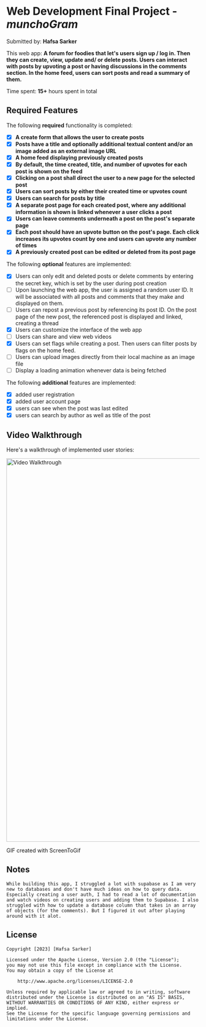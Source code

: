 # Web Development Final Project - *munchoGram*

Submitted by: **Hafsa Sarker**

This web app: **A forum for foodies that let's users sign up / log in. Then they can create, view, update and/ or delete posts. Users can interact with posts by upvoting a post or having discussions in the comments section. In the home feed, users can sort posts and read a summary of them.**

Time spent: **15+** hours spent in total

## Required Features

The following **required** functionality is completed:

- [X] **A create form that allows the user to create posts**
- [X] **Posts have a title and optionally additional textual content and/or an image added as an external image URL**
- [X] **A home feed displaying previously created posts**
- [X] **By default, the time created, title, and number of upvotes for each post is shown on the feed**
- [X] **Clicking on a post shall direct the user to a new page for the selected post**
- [X] **Users can sort posts by either their created time or upvotes count**
- [X] **Users can search for posts by title**
- [X] **A separate post page for each created post, where any additional information is shown is linked whenever a user clicks a post**
- [X] **Users can leave comments underneath a post on the post's separate page**
- [X] **Each post should have an upvote button on the post's page. Each click increases its upvotes count by one and users can upvote any number of times**
- [X] **A previously created post can be edited or deleted from its post page**

The following **optional** features are implemented:

- [X] Users can only edit and deleted posts or delete comments by entering the secret key, which is set by the user during post creation
- [ ] Upon launching the web app, the user is assigned a random user ID. It will be associated with all posts and comments that they make and displayed on them.
- [ ] Users can repost a previous post by referencing its post ID. On the post page of the new post, the referenced post is displayed and linked, creating a thread
- [X] Users can customize the interface of the web app
- [ ] Users can share and view web videos
- [X] Users can set flags while creating a post. Then users can filter posts by flags on the home feed.
- [ ] Users can upload images directly from their local machine as an image file
- [ ] Display a loading animation whenever data is being fetched

The following **additional** features are implemented:

* [X] added user registration
* [X] added user account page
* [X] users can see when the post was last edited
* [X] users can search by author as well as title of the post

## Video Walkthrough

Here's a walkthrough of implemented user stories:

<img src='.\munchoGram\public\munchoGram.gif' title='Video Walkthrough' width='1000' alt='Video Walkthrough' />

<!-- Replace this with whatever GIF tool you used! -->
GIF created with ScreenToGif 


## Notes

    While building this app, I struggled a lot with supabase as I am very new to databases and don't have much ideas on how to query data. Especially creating a user auth, I had to read a lot of documentation and watch videos on creating users and adding them to Supabase. I also struggled with how to update a database column that takes in an array of objects (for the comments). But I figured it out after playing around with it alot. 

## License

    Copyright [2023] [Hafsa Sarker]

    Licensed under the Apache License, Version 2.0 (the "License");
    you may not use this file except in compliance with the License.
    You may obtain a copy of the License at

        http://www.apache.org/licenses/LICENSE-2.0

    Unless required by applicable law or agreed to in writing, software
    distributed under the License is distributed on an "AS IS" BASIS,
    WITHOUT WARRANTIES OR CONDITIONS OF ANY KIND, either express or implied.
    See the License for the specific language governing permissions and
    limitations under the License.